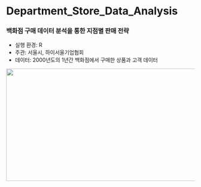 # Department_Store_Data_Analysis

### 백화점 구매 데이터 분석을 통한 지점별 판매 전략
- 실행 환경: R
- 주관: 서울시, 하이서울기업협회
- 데이터: 2000년도의 1년간 백화점에서 구매한 상품과 고객 데이터

<img src="https://user-images.githubusercontent.com/69622147/158565037-79d717cb-dffa-4f59-8389-daddac309ed5.png" width="600" height="300"/>


